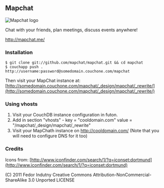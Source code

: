 ## Mapchat

<img src="https://github.com/downloads/mapchat/mapchat/128.png" alt="Mapchat logo" title="Mapchat" />

Chat with your friends, plan meetings, discuss events anywhere!

http://mapchat.me/

### Installation
    $ git clone git://github.com/mapchat/mapchat.git && cd mapchat
    $ couchapp push . http://username:password@somedomain.couchone.com/mapchat
Then visit your MapChat instance at:
[http://somedomain.couchone.com/mapchat/_design/mapchat/_rewrite/](http://somedomain.couchone.com/mapchat/_design/mapchat/_rewrite/)

### Using vhosts
1. Visit your CouchDB instance configuration in futon.
2. Add in section "vhosts" - key = "cooldomain.com" value = "/mapchat/_design/mapchat/_rewrite"
3. Visit your MapChath instance on http://cooldomain.com/ (Note that you will need to configure DNS for it too)

### Credits

Icons from:
[http://www.iconfinder.com/search/1/?q=iconset:dortmund](http://www.iconfinder.com/search/1/?q=iconset:dortmund)

(C) 2011 Fedor Indutny
Creative Commons Attribution-NonCommercial-ShareAlike 3.0 Unported LICENSE
